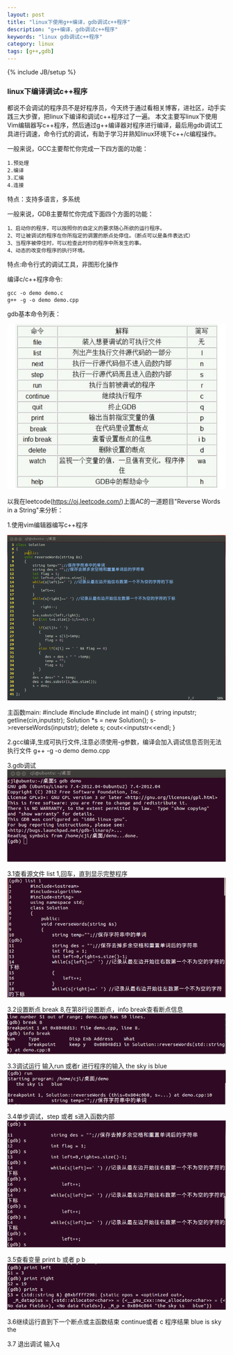 ```yaml
---
layout: post
title: "linux下使用g++编译，gdb调试c++程序"
description: "g++编译，gdb调试c++程序"
keywords: "linux gdb调试c++程序"
category: linux
tags: [g++,gdb]
---
```

{% include JB/setup %}

### linux下编译调试c++程序

都说不会调试的程序员不是好程序员，今天终于通过看相关博客，进社区，动手实践三大步骤，把linux下编译和调试c++程序过了一遍。
本文主要写linux下使用Vim编辑器写c++程序，然后通过g++编译器对程序进行编译，最后用gdb调试工具进行调速，命令行式的调试，有助于学习并熟知linux环境下c++/c编程操作。

<!-- more -->
一般来说，GCC主要帮忙你完成一下四方面的功能：

    1.预处理
    2.编译
    3.汇编
    4.连接

特点：支持多语言，多系统

一般来说，GDB主要帮忙你完成下面四个方面的功能：

    1、启动你的程序，可以按照你的自定义的要求随心所欲的运行程序。
    2、可让被调试的程序在你所指定的调置的断点处停住。（断点可以是条件表达式）
    3、当程序被停住时，可以检查此时你的程序中所发生的事。
    4、动态的改变你程序的执行环境。

特点:命令行式的调试工具，非图形化操作

编译c/c++程序命令:

	gcc -o demo demo.c
	g++ -g -o demo demo.cpp

gdb基本命令列表：

![蔡金林的博客之GDB命令](/assets/images/gdb.png)

以我在leetcode(https://oj.leetcode.com/)上面AC的一道题目"Reverse Words in a String"来分析：

1.使用vim编辑器编写c++程序

![蔡金林的博客之反转字符串并去掉多余空格类](/assets/images/Reverseclass.png)

主函数main:
	#include<iostream>
	#include<algorithm>
	#include<string>
	int main()
	{
	     string inputstr;
	     getline(cin,inputstr);
	     Solution *s =  new Solution();
	     s->reverseWords(inputstr);
	     delete s;
	     cout<<inputstr<<endl;
	}

2.gcc编译,生成可执行文件,注意必须使用-g参数，编译会加入调试信息否则无法执行文件
	g++ -g -o demo demo.cpp

3.gdb调试
![蔡金林的博客](/assets/images/gdbstart.png)

3.1查看源文件 list 1,回车，直到显示完整程序
![蔡金林的博客](/assets/images/gdblist.png)

3.2设置断点 break 8,在第8行设置断点，info break查看断点信息
![蔡金林的博客](/assets/images/gdbbreak.png)

3.3调试运行 输入run 或者r 
进行程序的输入
	   the sky is   blue  
![蔡金林的博客](/assets/images/gdbrun.png)

3.4单步调试，step 或者 s进入函数内部
![蔡金林的博客](/assets/images/gdbstep.png)

3.5查看变量 print b 或者 p b
![蔡金林的博客](/assets/images/gdbprint.png)

3.6继续运行直到下一个断点或主函数结束 continue或者 c
程序结果
	blue is sky the

3.7 退出调试 输入q

